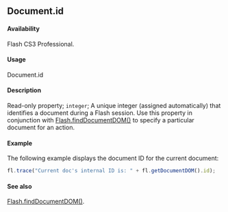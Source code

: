 ## Document.id

#### Availability

Flash CS3 Professional.

#### Usage

Document.id

#### Description

Read-only property; `integer`; A unique integer (assigned automatically) that identifies a document during a Flash session. Use this property in conjunction with [Flash.findDocumentDOM()](../Flash_object/Flash25.md) to specify a particular document for an action.

#### Example

The following example displays the document ID for the current document:

```javascript
fl.trace("Current doc's internal ID is: " + fl.getDocumentDOM().id);
```

#### See also

[Flash.findDocumentDOM()](../Flash_object/Flash25.md).
